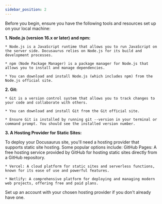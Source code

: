 ```yaml
---
sidebar_position: 2
---
```


Before you begin, ensure you have the following tools and resources set up on your local machine:

**1. Node.js (version 16.x or later) and npm:**

    * Node.js is a JavaScript runtime that allows you to run JavaScript on the server side. Docusaurus relies on Node.js for its build and development processes.

    * npm (Node Package Manager) is a package manager for Node.js that allows you to install and manage dependencies.

    * You can download and install Node.js (which includes npm) from the Node.js official site.

**2. Git:**

    * Git is a version control system that allows you to track changes to your code and collaborate with others.

    * You can download and install Git from the Git official site.

    * Ensure Git is installed by running git --version in your terminal or command prompt. You should see the installed version number.

**3. A Hosting Provider for Static Sites:**

To deploy your Docusaurus site, you'll need a hosting provider that supports static site hosting. Some popular options include:
GitHub Pages: A free hosting service provided by GitHub for hosting static sites directly from a GitHub repository.

    * Vercel: A cloud platform for static sites and serverless functions, known for its ease of use and powerful features.

    * Netlify: A comprehensive platform for deploying and managing modern web projects, offering free and paid plans.

Set up an account with your chosen hosting provider if you don't already have one.